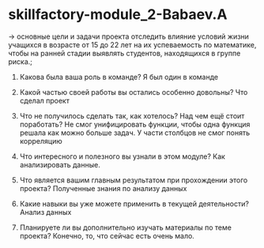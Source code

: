 # skillfactory-module_2-Babaev.A

→ основные цели и задачи проекта отследить влияние условий жизни учащихся в возрасте от 15 до 22 лет на их успеваемость по математике, чтобы на ранней стадии выявлять студентов, находящихся в группе риска.;

1. Какова была ваша роль в команде? Я был один в команде

2. Какой частью своей работы вы остались особенно довольны? Что сделал проект

3. Что не получилось сделать так, как хотелось? Над чем ещё стоит поработать?  Не смог унифицировать функции, чтобы одна функция решала как можно больше задач. У части столбцов не смог понять корреляцию 

4. Что интересного и полезного вы узнали в этом модуле? Как анализировать данные.

5. Что является вашим главным результатом при прохождении этого проекта? Полученные знания по анализу данных

6. Какие навыки вы уже можете применить в текущей деятельности? Анализ данных

7. Планируете ли вы дополнительно изучать материалы по теме проекта? Конечно, то, что сейчас есть очень мало.
